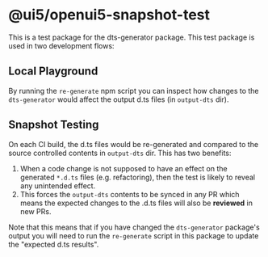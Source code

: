 # @ui5/openui5-snapshot-test

This is a test package for the dts-generator package. This test package is used in two development flows:

## Local Playground

By running the `re-generate` npm script you can inspect how changes to the `dts-generator`
would affect the output d.ts files (in `output-dts` dir).

## Snapshot Testing

On each CI build, the d.ts files would be re-generated and compared
to the source controlled contents in `output-dts` dir. This has two benefits:
1. When a code change is not supposed to have an effect on the generated `*.d.ts` files (e.g. refactoring), then the test is likely to reveal any unintended effect.
2. This forces the `output-dts` contents to be synced in any PR
which means the expected changes to the .d.ts files will also be **reviewed** in new PRs.

Note that this means that if you have changed the `dts-generator` package's output
you will need to run the `re-generate` script in this package to update the "expected d.ts results".
